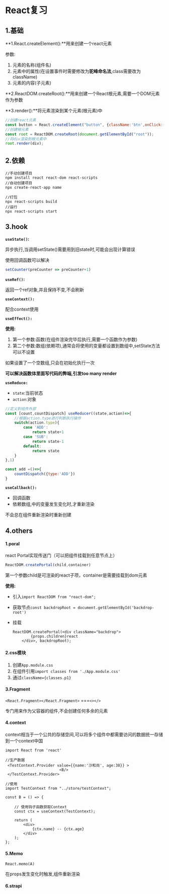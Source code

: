 # React复习

## 1.基础

**1.React.createElement():**用来创建一个react元素

参数:

1. 元素的名称(组件名)
2. 元素中的属性(在设置事件时需要修改为**驼峰命名法**,class需要改为className)
3. 元素的内容(子元素)

**2.ReactDOM.createRoot():**用来创建一个React根元素,需要一个DOM元素作为参数

**3.render():**将元素渲染到某个元素(根元素)中

```js
//创建react元素
const button = React.createElement("button", {className:'btn',onClick:()=> alert(123)}, "hello react");
//创建根元素
const root = ReactDOM.createRoot(document.getElementById("root"));
//将div渲染到根元素中
root.render(div);
```

## 2.依赖

```shell
//手动创建项目
npm install react react-dom react-scripts
//自动创建项目
npx create-react-app name

//打包
npx react-scripts build
//运行
npx react-scripts start
```

## 3.hook

**`useState()`:**

异步执行,当调用setState()需要用到旧state时,可能会出现计算错误

使用回调函数可以解决

```js
setCounter(preCounter => preCounter+1)
```

**`useRef()`:**

返回一个ref对象,并且保持不变,不会刷新

**`useContext():`**

配合context使用

**`useEffect():`**

**使用:**

1. 第一个参数:函数(在组件渲染完毕后执行,需要一个函数作为参数)
2. 第二个参数:数组(依赖项),通常会将使用的变量都设置到数组中,setState方法可以不设置

如果设置了一个空数组,只会在初始化执行一次

**可以解决函数体里面写代码的弊端,引发too many render**

**`useReduce:`**

- `state`:当前状态
- `action`:对象

```js
//定义到组件外部
const [count,countDispatch] useReducer((state,action)=>{
    //根据action.type进行判断执行操作
    switch(action.type){
        case 'ADD':
            return state+1
        case 'SUB':
            return state-1  
        default:
            return state
	}
},1)

const add =()=>{
    countDispatch({type:'ADD'})
}
```

**`useCallback():`**

- 回调函数
- 依赖数组,中的变量发生变化时,才重新渲染

不会总在组件重新渲染时重新创建

## 4.others

#### 1.poral

react Portal实现传送门（可以把组件挂载到任意节点上）

```js
ReactDOM.createPortal(child,container)
```

第一个参数child是可渲染的react子项，container是需要挂载到dom元素

**使用:**

- 引入`import ReactDOM from "react-dom";`

- 获取节点`const backdropRoot = document.getElementById('backdrop-root')`

- 挂载

  ```react
  ReactDOM.createPortal(<div className="backdrop">
          {props.children}react
      </div>, backdropRoot);
  ```

#### 2.css模块

1. 创建`App.module.css`
2. 在组件引用`import classes from './App.module.css'`
3. 通过`className={classes.p1} `

#### 3.Fragment

`<React.Fragment></React.Fragment>` ===`<></>`

专门用来作为父容器的组件,不会创建任何多余的元素

#### 4.context

context相当于一个公共的存储空间,可以将多个组件中都需要访问的数据统一存储到一个context中国

```react
import React from 'react'

//生产数据
 <TestContext.Provider value={{name:'沙和尚', age:38}} >
                        <B/>
 </TestContext.Provider>

//使用
import TestContext from "../store/testContext";

const B = () => {

    // 使用钩子函数获取Context
    const ctx = useContext(TestContext);

    return (
        <div>
            {ctx.name} -- {ctx.age}
        </div>
    );
};

```

#### 5.Memo

`React.memo(A)`

在props发生变化时触发,组件重新渲染

#### 6.strapi

